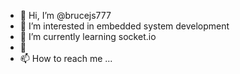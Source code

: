 - 👋 Hi, I’m @brucejs777
- 👀 I’m interested in embedded system development
- 🌱 I’m currently learning socket.io
- 💞️ 
- 📫 How to reach me ...

<!---
brucejs777/brucejs777 is a ✨ special ✨ repository because its `README.md` (this file) appears on your GitHub profile.
You can click the Preview link to take a look at your changes.
--->
